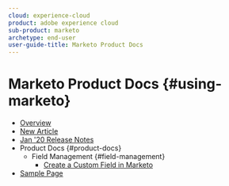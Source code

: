 ```yaml
---
cloud: experience-cloud
product: adobe experience cloud
sub-product: marketo
archetype: end-user
user-guide-title: Marketo Product Docs
---
```


# Marketo Product Docs {#using-marketo}

+ [Overview](home.md)
+ [New Article](new-article.md)
+ [Jan '20 Release Notes](jan-20-release-notes.md)
+ Product Docs {#product-docs}
  + Field Management {#field-management}
    + [Create a Custom Field in Marketo](create-a-custom-field-in-marketo.md)
+ [Sample Page](sample.md)
